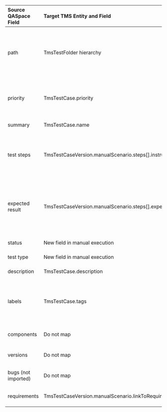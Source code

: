 | Source QASpace Field | Target TMS Entity and Field | Mapping Schema |
| :-- | :-- | :-- |
| path | TmsTestFolder hierarchy | The path string is split by the separator / and a folder hierarchy is created in TmsTestFolder. The last folder in the hierarchy will contain the test case. |
| priority | TmsTestCase.priority | New field that needs to be added to TmsTestCase. Possible values: "Minor", "Major", "Critical", "Blocker". |
| summary | TmsTestCase.name | Direct mapping to the name field. |
| test steps | TmsTestCaseVersion.manualScenario.steps[].instructions | Text from the "test steps" field needs to be split into separate steps and create a record in TmsStep for each step, filling the instructions field. |
| expected result | TmsTestCaseVersion.manualScenario.steps[].expectedResult | Text from the "expected result" field needs to be split into separate expected results corresponding to the steps, and fill the expectedResult field for each step. |
| status | New field in manual execution | Do not map for now (will be added later). |
| test type | New field in manual execution | Do not map for now (will be added later). |
| description | TmsTestCase.description | Direct mapping to the description field. |
| labels | TmsTestCase.tags | For each value in the "labels" field, create a record inTmsAttribute with key == "label" and link through TmsTestCaseAttribute |
| components | Do not map | According to requirements, no need to import. |
| versions | Do not map | According to requirements, no need to import. |
| bugs (not imported) | Do not map | According to requirements, no need to import. |
| requirements | TmsTestCaseVersion.manualScenario.linkToRequirements | Direct mapping to the linkToRequirements field. |
